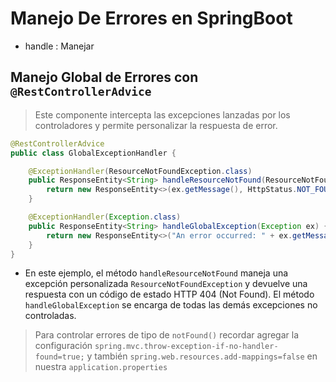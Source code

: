 # Manejo De Errores en SpringBoot

- handle : Manejar

## Manejo Global de Errores con ``@RestControllerAdvice``
> Este componente intercepta las excepciones lanzadas por los controladores y permite personalizar la respuesta de error.

````java
@RestControllerAdvice
public class GlobalExceptionHandler {

    @ExceptionHandler(ResourceNotFoundException.class)
    public ResponseEntity<String> handleResourceNotFound(ResourceNotFoundException ex) {
        return new ResponseEntity<>(ex.getMessage(), HttpStatus.NOT_FOUND);
    }

    @ExceptionHandler(Exception.class)
    public ResponseEntity<String> handleGlobalException(Exception ex) {
        return new ResponseEntity<>("An error occurred: " + ex.getMessage(), HttpStatus.INTERNAL_SERVER_ERROR);
    }
}
````
- En este ejemplo, el método ``handleResourceNotFound`` maneja una excepción personalizada ``ResourceNotFoundException`` y devuelve una respuesta con un código de estado HTTP 404 (Not Found). El método ``handleGlobalException`` se encarga de todas las demás excepciones no controladas.

> Para controlar errores de tipo de ``notFound()`` recordar agregar la configuración ``spring.mvc.throw-exception-if-no-handler-found=true;`` y también ``spring.web.resources.add-mappings=false`` en nuestra ``application.properties``